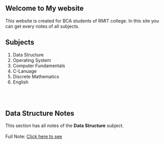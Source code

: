 ## Welcome to My website

This website is created for BCA students of RMIT college. In this site you can get every notes of all subjects.

## Subjects
1. Data Structure
2. Operating System
3. Computer Fundamentals
4. C-Lanuage
5. Discrete Mathematics
6. English
<br/>
<br/>

## Data Structure Notes

This section has all notes of the **Data Structure** subject.
<br/>
<br/>
Full Note: [Click here to see](https://drive.google.com/file/d/1-2KUctyQ9UbBW1YwH3dpO1aIxqu6FTEK/view?usp=drivesdk)
